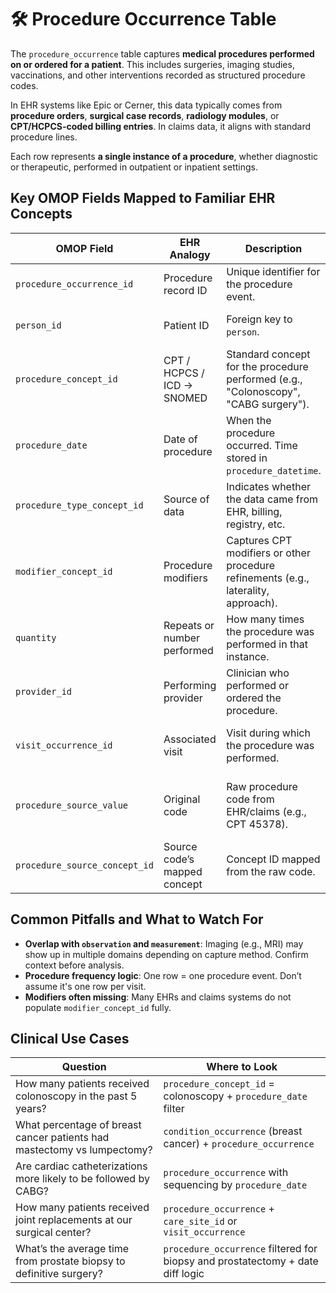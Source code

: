 # 🛠️ Procedure Occurrence Table

The `procedure_occurrence` table captures **medical procedures performed on or ordered for a patient**. This includes surgeries, imaging studies, vaccinations, and other interventions recorded as structured procedure codes.

In EHR systems like Epic or Cerner, this data typically comes from **procedure orders**, **surgical case records**, **radiology modules**, or **CPT/HCPCS-coded billing entries**. In claims data, it aligns with standard procedure lines.

Each row represents **a single instance of a procedure**, whether diagnostic or therapeutic, performed in outpatient or inpatient settings.

## Key OMOP Fields Mapped to Familiar EHR Concepts

| OMOP Field | EHR Analogy | Description | Clinical Relevance |
|------------|-------------|-------------|---------------------|
| `procedure_occurrence_id` | Procedure record ID | Unique identifier for the procedure event. | Used internally for joins. |
| `person_id` | Patient ID | Foreign key to `person`. | Ties the procedure to the patient. |
| `procedure_concept_id` | CPT / HCPCS / ICD → SNOMED | Standard concept for the procedure performed (e.g., "Colonoscopy", "CABG surgery"). | Use this for standardized analytics and cohort inclusion. |
| `procedure_date` | Date of procedure | When the procedure occurred. Time stored in `procedure_datetime`. | Critical for temporal anchors, sequence analysis. |
| `procedure_type_concept_id` | Source of data | Indicates whether the data came from EHR, billing, registry, etc. | Helpful for understanding source context. |
| `modifier_concept_id` | Procedure modifiers | Captures CPT modifiers or other procedure refinements (e.g., laterality, approach). | Important in surgical or detailed coding contexts. |
| `quantity` | Repeats or number performed | How many times the procedure was performed in that instance. | Relevant for vaccines, lab panels, etc. |
| `provider_id` | Performing provider | Clinician who performed or ordered the procedure. | Used for provider profiling and attribution. |
| `visit_occurrence_id` | Associated visit | Visit during which the procedure was performed. | Contextualizes setting and supports LOS analysis. |
| `procedure_source_value` | Original code | Raw procedure code from EHR/claims (e.g., CPT 45378). | Useful for auditing mappings or debugging pipeline. |
| `procedure_source_concept_id` | Source code’s mapped concept | Concept ID mapped from the raw code. | Occasionally used in QA workflows. |

## Common Pitfalls and What to Watch For

- **Overlap with `observation` and `measurement`**: Imaging (e.g., MRI) may show up in multiple domains depending on capture method. Confirm context before analysis.
- **Procedure frequency logic**: One row = one procedure event. Don’t assume it's one row per visit.
- **Modifiers often missing**: Many EHRs and claims systems do not populate `modifier_concept_id` fully.

## Clinical Use Cases

| Question | Where to Look |
|----------|----------------|
| How many patients received colonoscopy in the past 5 years? | `procedure_concept_id` = colonoscopy + `procedure_date` filter |
| What percentage of breast cancer patients had mastectomy vs lumpectomy? | `condition_occurrence` (breast cancer) + `procedure_occurrence` |
| Are cardiac catheterizations more likely to be followed by CABG? | `procedure_occurrence` with sequencing by `procedure_date` |
| How many patients received joint replacements at our surgical center? | `procedure_occurrence` + `care_site_id` or `visit_occurrence` |
| What’s the average time from prostate biopsy to definitive surgery? | `procedure_occurrence` filtered for biopsy and prostatectomy + date diff logic |